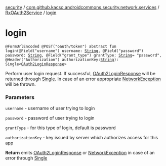 [security](../../index.md) / [com.github.kacso.androidcommons.security.network.services](../index.md) / [RxOAuth2Service](index.md) / [login](./login.md)

# login

`@FormUrlEncoded @POST("oauth/token") abstract fun login(@Field("username") username: `[`String`](https://kotlinlang.org/api/latest/jvm/stdlib/kotlin/-string/index.html)`, @Field("password") password: `[`String`](https://kotlinlang.org/api/latest/jvm/stdlib/kotlin/-string/index.html)`, @Field("grant_type") grantType: `[`String`](https://kotlinlang.org/api/latest/jvm/stdlib/kotlin/-string/index.html)` = "password", @Header("Authorization") authorizationKey: `[`String`](https://kotlinlang.org/api/latest/jvm/stdlib/kotlin/-string/index.html)`): Single<`[`OAuth2LoginResponse`](../../com.github.kacso.androidcommons.security.network.models/-o-auth2-login-response/index.md)`>`

Perform user login request. If successful, [OAuth2LoginResponse](../../com.github.kacso.androidcommons.security.network.models/-o-auth2-login-response/index.md) will be returned through
[Single](#). In case of an error appropriate [NetworkException](#) will be thrown.

### Parameters

`username` - username of user trying to login

`password` - password of user trying to login

`grantType` - for this type of login, default is password

`authorizationKey` - key issued by server which authorizes access for this app

**Return**
emits [OAuth2LoginResponse](../../com.github.kacso.androidcommons.security.network.models/-o-auth2-login-response/index.md) or [NetworkException](#) in case of an error through [Single](#)

